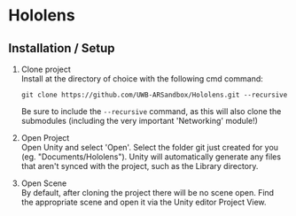 # Hololens
## Installation / Setup
1. Clone project  
   Install at the directory of choice with the following cmd command:  
   
   `git clone https://github.com/UWB-ARSandbox/Hololens.git --recursive`  
   
   Be sure to include the `--recursive` command, as this will also clone the submodules (including the very important 'Networking' module!)

2. Open Project  
   Open Unity and select 'Open'. Select the folder git just created for you (eg. "Documents/Hololens"). Unity will automatically generate any files that aren't synced with the project, such as the Library directory. 

3. Open Scene  
   By default, after cloning the project there will be no scene open. Find the appropriate scene and open it via the Unity editor Project View.
